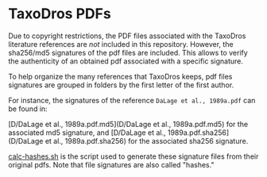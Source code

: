 # TaxoDros PDFs

Due to copyright restrictions, the PDF files associated with the TaxoDros literature references are *not* included in this repository. However, the sha256/md5 signatures of the pdf files are included. This allows to verify the authenticity of an obtained pdf associated with a specific signature.

To help organize the many references that TaxoDros keeps, pdf files signatures are grouped in folders by the first letter of the first author.

For instance, the signatures of the reference `DaLage et al., 1989a.pdf` can be found in:

[D/DaLage et al., 1989a.pdf.md5](D/DaLage et al., 1989a.pdf.md5) for the associated md5 signature, and [D/DaLage et al., 1989a.pdf.sha256](D/DaLage et al., 1989a.pdf.sha256) for the associated sha256 signature. 

[calc-hashes.sh](calc-hashes.sh) is the script used to generate these signature files from their original pdfs. Note that file signatures are also called "hashes."

 
